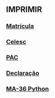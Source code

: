 ## IMPRIMIR
### [Matrícula](FORMULARIO_DE_MATRICULA_2020.pdf)
### [Celesc](celesc.pdf)
### [PAC](PAC.pdf)
### [Declaração](declaracao.pdf)
### [MA-36 Python](ma36py.html)
